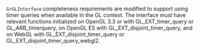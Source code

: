 `GrGLInterface` completeness requirements are modified to support using timer queries when available in the GL context.
The interface must have relevant functions initialized on OpenGL 3.3 or with GL_EXT_timer_query or GL_ARB_timerquery, on OpenGL ES with
GL_EXT_disjoint_timer_query, and on WebGL with GL_EXT_disjoint_timer_query or GL_EXT_disjoint_timer_query_webgl2.